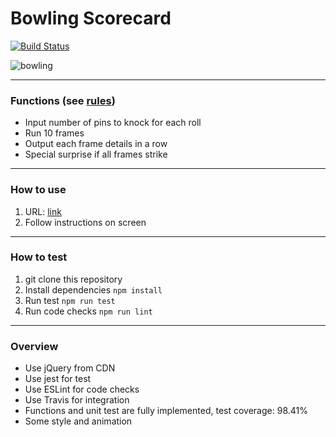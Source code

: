 # Bowling Scorecard

[![Build Status](https://www.travis-ci.com/cspoppuppy/bowling-challenge.svg?branch=master)](https://www.travis-ci.com/cspoppuppy/bowling-challenge)

![bowling](https://media.giphy.com/media/l0HlW6GBSjbyFDCW4/giphy.gif)

---

### Functions (see [rules](docs/rules.md))

-   Input number of pins to knock for each roll
-   Run 10 frames
-   Output each frame details in a row
-   Special surprise if all frames strike

---

### How to use

1. URL: [link](http://shacheng.co.uk/bowling-scorecard/)
2. Follow instructions on screen

---

### How to test

1. git clone this repository
2. Install dependencies `npm install`
3. Run test `npm run test`
4. Run code checks `npm run lint`

---

### Overview

-   Use jQuery from CDN
-   Use jest for test
-   Use ESLint for code checks
-   Use Travis for integration
-   Functions and unit test are fully implemented, test coverage: 98.41%
-   Some style and animation
